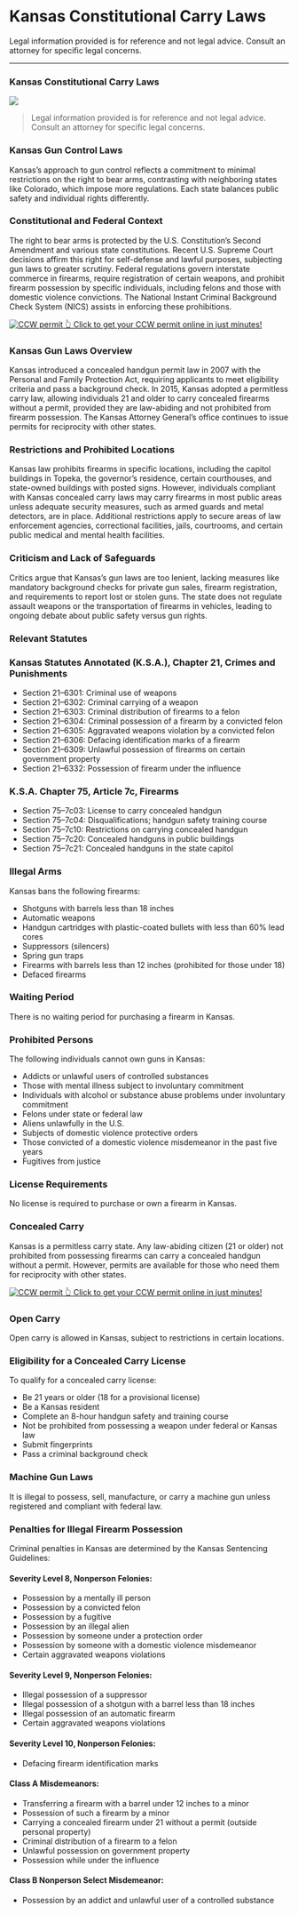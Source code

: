 # Kansas Constitutional Carry Laws

Legal information provided is for reference and not legal advice. Consult an attorney for specific legal concerns. 

* * *

### Kansas Constitutional Carry Laws

![](https://cdn-images-1.medium.com/max/1200/1*CMvH2pCEklco_lfS-hIUTQ.png)

> Legal information provided is for reference and not legal advice. Consult an attorney for specific legal concerns.

### Kansas Gun Control Laws

Kansas’s approach to gun control reflects a commitment to minimal restrictions on the right to bear arms, contrasting with neighboring states like Colorado, which impose more regulations. Each state balances public safety and individual rights differently.

### Constitutional and Federal Context

The right to bear arms is protected by the U.S. Constitution’s Second Amendment and various state constitutions. Recent U.S. Supreme Court decisions affirm this right for self-defense and lawful purposes, subjecting gun laws to greater scrutiny. Federal regulations govern interstate commerce in firearms, require registration of certain weapons, and prohibit firearm possession by specific individuals, including felons and those with domestic violence convictions. The National Instant Criminal Background Check System (NICS) assists in enforcing these prohibitions.

<a href="https://serp.ly/ccw">
<div>
    <img src="https://cdn-images-1.medium.com/max/1200/1*aCmvRhaa5Xjz4zDZxHzAjg.png" alt="CCW permit">
    👆 Click to get your CCW permit online in just minutes!
</div>
</a>

### Kansas Gun Laws Overview

Kansas introduced a concealed handgun permit law in 2007 with the Personal and Family Protection Act, requiring applicants to meet eligibility criteria and pass a background check. In 2015, Kansas adopted a permitless carry law, allowing individuals 21 and older to carry concealed firearms without a permit, provided they are law-abiding and not prohibited from firearm possession. The Kansas Attorney General’s office continues to issue permits for reciprocity with other states.

### Restrictions and Prohibited Locations

Kansas law prohibits firearms in specific locations, including the capitol buildings in Topeka, the governor’s residence, certain courthouses, and state-owned buildings with posted signs. However, individuals compliant with Kansas concealed carry laws may carry firearms in most public areas unless adequate security measures, such as armed guards and metal detectors, are in place. Additional restrictions apply to secure areas of law enforcement agencies, correctional facilities, jails, courtrooms, and certain public medical and mental health facilities.

### Criticism and Lack of Safeguards

Critics argue that Kansas’s gun laws are too lenient, lacking measures like mandatory background checks for private gun sales, firearm registration, and requirements to report lost or stolen guns. The state does not regulate assault weapons or the transportation of firearms in vehicles, leading to ongoing debate about public safety versus gun rights.

### Relevant Statutes

### Kansas Statutes Annotated (K.S.A.), Chapter 21, Crimes and Punishments

  * Section 21–6301: Criminal use of weapons
  * Section 21–6302: Criminal carrying of a weapon
  * Section 21–6303: Criminal distribution of firearms to a felon
  * Section 21–6304: Criminal possession of a firearm by a convicted felon
  * Section 21–6305: Aggravated weapons violation by a convicted felon
  * Section 21–6306: Defacing identification marks of a firearm
  * Section 21–6309: Unlawful possession of firearms on certain government property
  * Section 21–6332: Possession of firearm under the influence



### K.S.A. Chapter 75, Article 7c, Firearms

  * Section 75–7c03: License to carry concealed handgun
  * Section 75–7c04: Disqualifications; handgun safety training course
  * Section 75–7c10: Restrictions on carrying concealed handgun
  * Section 75–7c20: Concealed handguns in public buildings
  * Section 75–7c21: Concealed handguns in the state capitol



### Illegal Arms

Kansas bans the following firearms:

  * Shotguns with barrels less than 18 inches
  * Automatic weapons
  * Handgun cartridges with plastic-coated bullets with less than 60% lead cores
  * Suppressors (silencers)
  * Spring gun traps
  * Firearms with barrels less than 12 inches (prohibited for those under 18)
  * Defaced firearms



### Waiting Period

There is no waiting period for purchasing a firearm in Kansas.

### Prohibited Persons

The following individuals cannot own guns in Kansas:

  * Addicts or unlawful users of controlled substances
  * Those with mental illness subject to involuntary commitment
  * Individuals with alcohol or substance abuse problems under involuntary commitment
  * Felons under state or federal law
  * Aliens unlawfully in the U.S.
  * Subjects of domestic violence protective orders
  * Those convicted of a domestic violence misdemeanor in the past five years
  * Fugitives from justice



### License Requirements

No license is required to purchase or own a firearm in Kansas.

### Concealed Carry

Kansas is a permitless carry state. Any law-abiding citizen (21 or older) not prohibited from possessing firearms can carry a concealed handgun without a permit. However, permits are available for those who need them for reciprocity with other states.


<a href="https://serp.ly/ccw">
<div>
    <img src="https://cdn-images-1.medium.com/max/1200/1*TMCVgNoKp2NAtvLSAMkaJg.png" alt="CCW permit">
    👆 Click to get your CCW permit online in just minutes!
</div>
</a>


### Open Carry

Open carry is allowed in Kansas, subject to restrictions in certain locations.

### Eligibility for a Concealed Carry License

To qualify for a concealed carry license:

  * Be 21 years or older (18 for a provisional license)
  * Be a Kansas resident
  * Complete an 8-hour handgun safety and training course
  * Not be prohibited from possessing a weapon under federal or Kansas law
  * Submit fingerprints
  * Pass a criminal background check



### Machine Gun Laws

It is illegal to possess, sell, manufacture, or carry a machine gun unless registered and compliant with federal law.

### Penalties for Illegal Firearm Possession

Criminal penalties in Kansas are determined by the Kansas Sentencing Guidelines:

#### Severity Level 8, Nonperson Felonies:

  * Possession by a mentally ill person
  * Possession by a convicted felon
  * Possession by a fugitive
  * Possession by an illegal alien
  * Possession by someone under a protection order
  * Possession by someone with a domestic violence misdemeanor
  * Certain aggravated weapons violations



#### Severity Level 9, Nonperson Felonies:

  * Illegal possession of a suppressor
  * Illegal possession of a shotgun with a barrel less than 18 inches
  * Illegal possession of an automatic firearm
  * Certain aggravated weapons violations



#### Severity Level 10, Nonperson Felonies:

  * Defacing firearm identification marks



#### Class A Misdemeanors:

  * Transferring a firearm with a barrel under 12 inches to a minor
  * Possession of such a firearm by a minor
  * Carrying a concealed firearm under 21 without a permit (outside personal property)
  * Criminal distribution of a firearm to a felon
  * Unlawful possession on government property
  * Possession while under the influence



#### Class B Nonperson Select Misdemeanor:

  * Possession by an addict and unlawful user of a controlled substance



